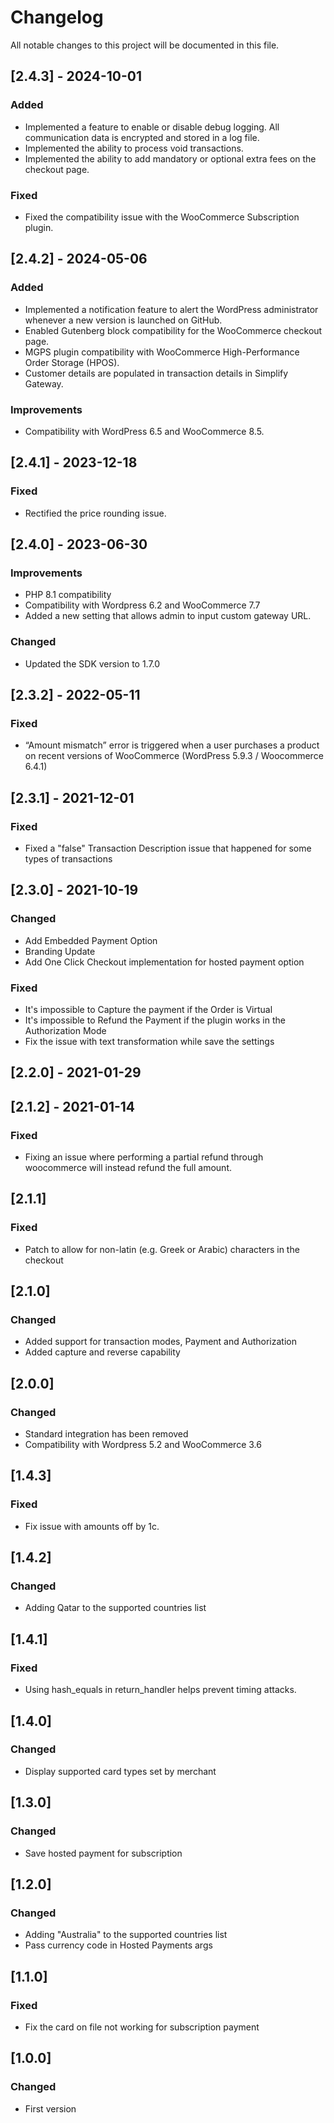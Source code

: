 # Changelog
All notable changes to this project will be documented in this file.

## [2.4.3] - 2024-10-01
### Added 
- Implemented a feature to enable or disable debug logging. All communication data is encrypted and stored in a log file.
- Implemented the ability to process void transactions.
- Implemented the ability to add mandatory or optional extra fees on the checkout page.
### Fixed
- Fixed the compatibility issue with the WooCommerce Subscription plugin.

## [2.4.2] - 2024-05-06
### Added 
- Implemented a notification feature to alert the WordPress administrator whenever a new version is launched on GitHub.
- Enabled Gutenberg block compatibility for the WooCommerce checkout page.
- MGPS plugin compatibility with WooCommerce High-Performance Order Storage (HPOS).
- Customer details are populated in transaction details in Simplify Gateway.
### Improvements 
- Compatibility with WordPress 6.5 and WooCommerce 8.5.

## [2.4.1] - 2023-12-18
### Fixed
- Rectified the price rounding issue.

## [2.4.0] - 2023-06-30
### Improvements
- PHP 8.1 compatibility
- Compatibility with Wordpress 6.2 and WooCommerce 7.7
- Added a new setting that allows admin to input custom gateway URL.
### Changed
- Updated the SDK version to 1.7.0

## [2.3.2] - 2022-05-11
### Fixed
- “Amount mismatch” error is triggered when a user purchases a product on recent versions of WooCommerce (WordPress 5.9.3 / Woocommerce 6.4.1)

## [2.3.1] - 2021-12-01
### Fixed
- Fixed a "false" Transaction Description issue that happened for some types of transactions

## [2.3.0] - 2021-10-19
### Changed
- Add Embedded Payment Option
- Branding Update
- Add One Click Checkout implementation for hosted payment option

### Fixed
- It's impossible to Capture the payment if the Order is Virtual
- It's impossible to Refund the Payment if the plugin works in the Authorization Mode
- Fix the issue with text transformation while save the settings

## [2.2.0] - 2021-01-29

## [2.1.2] - 2021-01-14
### Fixed
- Fixing an issue where performing a partial refund through woocommerce will instead refund the full amount. 

## [2.1.1] 
### Fixed
- Patch to allow for non-latin (e.g. Greek or Arabic) characters in the checkout

## [2.1.0]
### Changed
- Added support for transaction modes, Payment and Authorization
- Added capture and reverse capability

## [2.0.0]
### Changed
- Standard integration has been removed
- Compatibility with Wordpress 5.2 and WooCommerce 3.6

## [1.4.3]
### Fixed
- Fix issue with amounts off by 1c.

## [1.4.2]
### Changed
- Adding Qatar to the supported countries list

## [1.4.1]
### Fixed
- Using hash_equals in return_handler helps prevent timing attacks.

## [1.4.0]
### Changed
- Display supported card types set by merchant

## [1.3.0]
### Changed
- Save hosted payment for subscription

## [1.2.0]
### Changed
- Adding "Australia" to the supported countries list
- Pass currency code in Hosted Payments args

## [1.1.0]
### Fixed
- Fix the card on file not working for subscription payment

## [1.0.0]
### Changed
- First version
